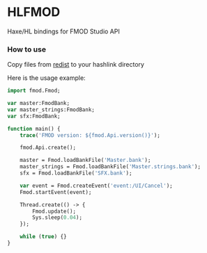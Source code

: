 # HLFMOD

Haxe/HL bindings for FMOD Studio API

### How to use

Copy files from [redist](https://github.com/D-electra/hlfmod/tree/main/redist) to your hashlink directory

Here is the usage example:

```haxe
import fmod.Fmod;

var master:FmodBank;
var master_strings:FmodBank;
var sfx:FmodBank;

function main() {
	trace('FMOD version: ${fmod.Api.version()}');

	fmod.Api.create();

	master = Fmod.loadBankFile('Master.bank');
	master_strings = Fmod.loadBankFile('Master.strings.bank');
	sfx = Fmod.loadBankFile('SFX.bank');

	var event = Fmod.createEvent('event:/UI/Cancel');
	Fmod.startEvent(event);

	Thread.create(() -> {
		Fmod.update();
		Sys.sleep(0.04);
	});

	while (true) {}
}
```
